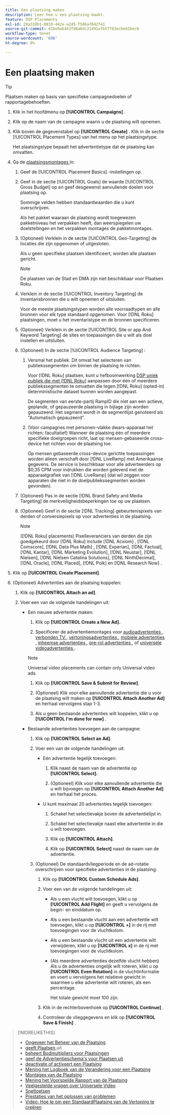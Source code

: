 ```yaml
---
title: Een plaatsing maken
description: Leer hoe u een plaatsing maakt.
feature: DSP Placements
exl-id: 28a328b1-0839-442e-a245-f586a7042f41
source-git-commit: d1be9ab441fd8abdc21491afb57763ec6eb2bec0
workflow-type: tm+mt
source-wordcount: '698'
ht-degree: 0%

---
```


# Een plaatsing maken

>[!TIP]
>
>Plaatsen maken op basis van specifieke campagnedoelen of rapportagebehoeften.

1. Klik in het hoofdmenu op **[!UICONTROL Campaigns]** .

1. Klik op de naam van de campagne waarin u de plaatsing wilt opnemen.

1. Klik boven de gegevenstabel op **[!UICONTROL Create]** . Klik in de sectie [!UICONTROL Placement Types] van het menu op het plaatsingstype.

   Het plaatsingstype bepaalt het advertentietype dat de plaatsing kan omvatten.

1. Ga de [ plaatsingsmontages ](placement-settings.md) in:

   1. Geef de [!UICONTROL Placement Basics] -instellingen op.

   1. Geef in de sectie [!UICONTROL Goals] de waarde [!UICONTROL Gross Budget] op en geef desgewenst aanvullende doelen voor plaatsing op.

      Sommige velden hebben standaardwaarden die u kunt overschrijven.

      Als het pakket waaraan de plaatsing wordt toegewezen pakketniveau het verpakken heeft, dan weerspiegelen uw doelstellingen en het verpakken montages de pakketmontages.

   1. (Optioneel) Verklein in de sectie [!UICONTROL Geo-Targeting] de locaties die zijn opgenomen of uitgesloten.

      Als u geen specifieke plaatsen identificeert, worden alle plaatsen gericht.

      >[!NOTE]
      >
      >De plaatsen van de Stad en DMA zijn niet beschikbaar voor Plaatsen Roku.

   1. Verklein in de sectie [!UICONTROL Inventory Targeting] de inventarisbronnen die u wilt opnemen of uitsluiten.

      Voor de meeste plaatsingstypen worden alle voorraadtypen en alle bronnen voor elk type standaard opgenomen. Voor [!DNL Roku] plaatsingen, moet u het inventaristype en de bronnen specificeren.

   1. (Optioneel) Verklein in de sectie [!UICONTROL Site or app And Keyword Targeting] de sites en toepassingen die u wilt als doel instellen en uitsluiten.

   1. (Optioneel) In de sectie [!UICONTROL Audience Targeting] :

      1. Versmal het publiek. Dit omvat het selecteren van publiekssegmenten om binnen de plaatsing te richten.

         Voor [!DNL Roku] plaatsen, kunt u hefboomwerking [ DSP uniek publiek die met  [!DNL Roku]](/help/dsp/inventory/roku-inventory.md) aanpassen door één of meerdere publiekssegmenten te omvatten die tegen [!DNL Roku] (opted-in) deterministische dataset kunnen worden aangepast.

         De segmenten van eerste-partij RampID die niet aan een actieve, geplande, of gepauzeerde plaatsing in bijlage zijn worden gepauzeerd. Het segment wordt in de segmentlijst genoteerd als &quot;Automatisch gepauzeerd&quot;.

      1. (Voor campagnes met personen-vlakke dwars-apparaat het richten; facultatief) Wanneer de plaatsing één of meerdere specifieke doelgroepen richt, laat op mensen-gebaseerde cross-device het richten voor de plaatsing toe.

         Op mensen gebaseerde cross-device gerichte toepassingen worden alleen verschaft door [!DNL LiveRamp] met Amerikaanse gegevens. De service is beschikbaar voor alle adverteerders op $0,35 CPM voor indrukken die worden geleverd met de apparaatgrafiek van [!DNL LiveRamp] (dat wil zeggen voor apparaten die niet in de doelpubliekssegmenten worden gevonden).

   1. (Optioneel) Pas in de sectie [!DNL Brand Safety and Media Targeting] de merkveiligheidsbeperkingen toe op uw plaatsen.

   1. (Optioneel) Geef in de sectie [!DNL Tracking] gebeurtenispixels van derden of conversiepixels op voor advertenties in de plaatsing.

      >[!NOTE]
      >
      >([!DNL Roku] placements) Pixelleveranciers van derden die zijn goedgekeurd door [!DNL Roku] include [!DNL Acxiom] , [!DNL Comscore], [!DNL Data Plus Math] , [!DNL Experian], [!DNL Factual], [!DNL Kantar], [!DNL Marketing Evolution], [!DNL Neustar], [!DNL Nielsen], [!DNL Nielsen Catalina Solutions], [!DNL NinthDecimal], [!DNL Oracle], [!DNL Placed], [!DNL Polk] en [!DNL Research Now] .

1. Klik op **[!UICONTROL Create Placement]**.

1. (Optioneel) Advertenties aan de plaatsing koppelen:

   1. Klik op **[!UICONTROL Attach an ad]**.

   1. Voer een van de volgende handelingen uit:

      * Een nieuwe advertentie maken:

         1. Klik op **[!UICONTROL Create a New Ad].**

         1. Specificeer de advertentiemontages voor [ audioadvertenties ](/help/dsp/campaign-management/ads/ad-settings-audio.md), [ verbonden TV ](/help/dsp/campaign-management/ads/ad-settings-connected-tv.md), [ vertoningsadvertenties ](/help/dsp/campaign-management/ads/ad-settings-display.md), [ mobiele advertenties ](/help/dsp/campaign-management/ads/ad-settings-mobile.md), [ inheemse advertenties ](/help/dsp/campaign-management/ads/ad-settings-native.md), [ pre-rol advertenties ](/help/dsp/campaign-management/ads/ad-settings-pre-roll.md), of [ universele videoadvertenties ](/help/dsp/campaign-management/ads/ad-settings-universal-video.md).

        >[!NOTE]
        >
        >Universal video placements can contain only Universal video ads.

         1. Klik op **[!UICONTROL Save & Submit for Review]**.

         1. (Optioneel) Klik voor elke aanvullende advertentie die u voor de plaatsing wilt maken op **[!UICONTROL Attach Another Ad]** en herhaal vervolgens stap 1-3.

         1. Als u geen bestaande advertenties wilt koppelen, klikt u op **[!UICONTROL I'm done for now]** .

      * Bestaande advertenties toevoegen aan de campagne:

         1. Klik op **[!UICONTROL Select an Ad]**.

         1. Voer een van de volgende handelingen uit:

            * Eén advertentie tegelijk toevoegen:

               1. Klik naast de naam van de advertentie op **[!UICONTROL Select].**

               1. (Optioneel) Klik voor elke aanvullende advertentie die u wilt bijvoegen op **[!UICONTROL Attach Another Ad]** en herhaal het proces.

            * U kunt maximaal 20 advertenties tegelijk toevoegen:

               1. Schakel het selectievakje boven de advertentielijst in.

               1. Schakel het selectievakje naast elke advertentie in die u wilt toevoegen.

               1. Klik op **[!UICONTROL Attach]**.

               1. Klik op **[!UICONTROL Select]** naast de naam van de advertentie.

         1. (Optioneel) De standaardvliegperiode en de ad-rotatie overschrijven voor specifieke advertenties in de plaatsing:

            1. Klik op **[!UICONTROL Custom Schedule Ads]**.

            1. Voer een van de volgende handelingen uit:

               * Als u een vlucht wilt toevoegen, klikt u op **[!UICONTROL Add Flight]** en geeft u vervolgens de begin- en einddatum op.

               * Als u een bestaande vlucht aan een advertentie wilt toevoegen, klikt u op **[!UICONTROL +]** in de rij met toevoegingen voor de vluchtkolom.

               * Als u een bestaande vlucht uit een advertentie wilt verwijderen, klikt u op **[!UICONTROL x]** in de rij met toevoegingen voor de vluchtkolom.

               * (Als meerdere advertenties dezelfde vlucht hebben) Als u de advertenties ongelijk wilt roteren, klikt u op **[!UICONTROL Even Rotation]** in de vluchtinformatie en voert u vervolgens het relatieve gewicht in waarmee u elke advertentie wilt roteren, als een percentage.

                 Het totale gewicht moet 100 zijn.

            1. Klik in de rechterbovenhoek op **[!UICONTROL Continue]** .

            1. Controleer de vlieggegevens en klik op **[!UICONTROL Save & Finish]** .

>[!MORELIKETHIS]
>
>* [ Ongeveer het Beheer van de Plaatsing ](placement-about.md)
>* [ geeft Plaatsen ](placement-edit.md) uit
>* [ beheert Bodmultipliers voor Plaatsingen ](placement-manage-bid-multipliers.md)
>* [ geef de Advertentieschema&#39;s voor Plaatsen uit ](placement-edit-ad-schedule.md)
>* [ deactivate of activeert een Plaatsing ](placement-pause-activate.md)
>* [ Mening het Logboek van de Verandering voor een Plaatsing ](placement-change-log.md)
>* [ Montages van de Plaatsing ](placement-settings.md)
>* [ Mening het Voorspelde Rapport van de Plaatsing ](/help/dsp/campaign-management/reports/placement-forecast.md)
>* [ Veelgestelde vragen over Universele Video ](/help/dsp/campaign-management/faq-universal-video.md)
>* [ Sneltoetsen ](/help/dsp/campaign-management/reports/keyboard-shortcuts.md)
>* [ Prestaties van het oplossen van problemen ](/help/dsp/optimization/troubleshooting-performance.md)
>* [ Video: Hoe te om een StandaardPlaatsing van de Vertoning te creëren ](https://video.tv.adobe.com/v/340454)

